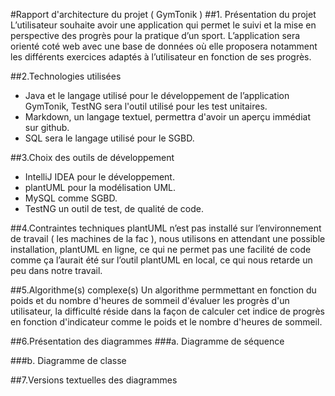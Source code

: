 #Rapport d'architecture du projet ( GymTonik )
##1. Présentation du projet
L’utilisateur souhaite avoir une application qui permet le suivi et la mise en perspective des progrès pour la pratique d’un sport.
L’application sera orienté coté web avec une base de données où elle proposera notamment les différents exercices adaptés à l’utilisateur en fonction de ses progrès.

##2.Technologies utilisées
* Java et le langage utilisé pour le développement de l’application GymTonik, TestNG sera l'outil utilisé pour les test unitaires.
* Markdown, un langage textuel, permettra d'avoir un aperçu immédiat sur github.
* SQL sera le langage utilisé pour le SGBD.


##3.Choix des outils de développement
* IntelliJ IDEA pour le développement.
* plantUML pour la modélisation UML.
* MySQL comme SGBD.
* TestNG un outil de test, de qualité de code. 

##4.Contraintes techniques
plantUML n’est pas installé sur l’environnement de travail ( les machines de la fac ), nous utilisons en attendant une possible installation, plantUML en ligne, ce qui ne permet pas une facilité de code comme ça l’aurait été sur l’outil plantUML en local, ce qui nous retarde un peu dans notre travail.

##5.Algorithme(s) complexe(s)
Un algorithme permmettant en fonction du poids et du nombre d'heures de sommeil d'évaluer les progrès d'un utilisateur, la difficulté réside dans la façon de calculer cet indice de progrès en fonction d'indicateur comme le poids et le nombre d'heures de sommeil.

##6.Présentation des diagrammes
###a. Diagramme de séquence

###b. Diagramme de classe

##7.Versions textuelles des diagrammes



